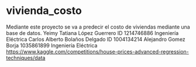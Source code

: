 # vivienda_costo
Mediante este proyecto se va a predecir el costo de viviendas mediante una base de datos.
Yeimy Tatiana López Guerrero 
ID 1214746886
Ingeniería Eléctrica
Carlos Alberto Bolaños Delgado
ID 1004134214
Alejandro Gomez Borja
1035861899
Ingeniería Eléctrica
https://www.kaggle.com/competitions/house-prices-advanced-regression-techniques/data
